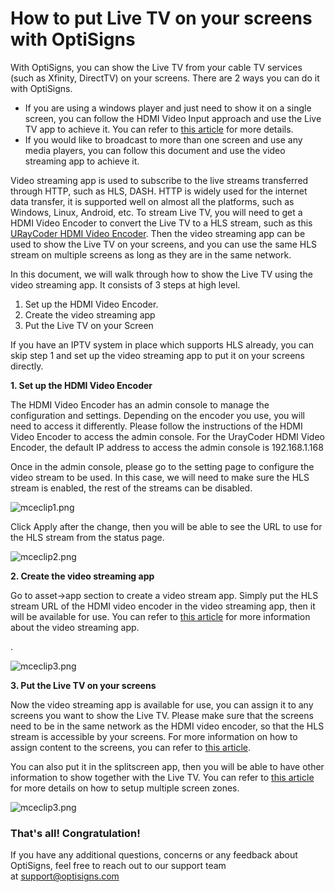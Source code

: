 # How to put Live TV on your screens with OptiSigns

With OptiSigns, you can show the Live TV from your cable TV services (such as Xfinity, DirectTV) on your screens. There are 2 ways you can do it with OptiSigns.

* If you are using a windows player and just need to show it on a single screen, you can follow the HDMI Video Input approach and use the Live TV app to achieve it. You can refer to [this article](https://support.optisigns.com/hc/en-us/articles/1500002042241) for more details.
* If you would like to broadcast to more than one screen and use any media players, you can follow this document and use the video streaming app to achieve it.

Video streaming app is used to subscribe to the live streams transferred through HTTP, such as HLS, DASH. HTTP is widely used for the internet data transfer, it is supported well on almost all the platforms, such as Windows, Linux, Android, etc. To stream Live TV, you will need to get a HDMI Video Encoder to convert the Live TV to a HLS stream, such as this [URayCoder HDMI Video Encoder](https://a.co/d/ezieSsp). Then the video streaming app can be used to show the Live TV on your screens, and you can use the same HLS stream on multiple screens as long as they are in the same network.

In this document, we will walk through how to show the Live TV using the video streaming app. It consists of 3 steps at high level.

1. Set up the HDMI Video Encoder.
2. Create the video streaming app
3. Put the Live TV on your Screen

If you have an IPTV system in place which supports HLS already, you can skip step 1 and set up the video streaming app to put it on your screens directly.

**1. Set up the HDMI Video Encoder**

The HDMI Video Encoder has an admin console to manage the configuration and settings. Depending on the encoder you use, you will need to access it differently. Please follow the instructions of the HDMI Video Encoder to access the admin console. For the UrayCoder HDMI Video Encoder, the default IP address to access the admin console is 192.168.1.168

Once in the admin console, please go to the setting page to configure the video stream to be used. In this case, we will need to make sure the HLS stream is enabled, the rest of the streams can be disabled.

![mceclip1.png](https://support.optisigns.com/hc/article_attachments/10158743969939)

Click Apply after the change, then you will be able to see the URL to use for the HLS stream from the status page.

![mceclip2.png](https://support.optisigns.com/hc/article_attachments/10158882063635)

**2. Create the video streaming app**

Go to asset->app section to create a video stream app. Simply put the HLS stream URL of the HDMI video encoder in the video streaming app, then it will be available for use. You can refer to [this article](https://support.optisigns.com/hc/en-us/articles/8369526604435) for more information about the video streaming app.

.

![mceclip3.png](https://support.optisigns.com/hc/article_attachments/10158846152467)

**3. Put the Live TV on your screens**

Now the video streaming app is available for use, you can assign it to any screens you want to show the Live TV. Please make sure that the screens need to be in the same network as the HDMI video encoder, so that the HLS stream is accessible by your screens. For more information on how to assign content to the screens, you can refer to [this article](https://support.optisigns.com/hc/en-us/articles/360016375153).

You can also put it in the splitscreen app, then you will be able to have other information to show together with the Live TV. You can refer to [this article](https://support.optisigns.com/hc/en-us/articles/360026559573) for more details on how to setup multiple screen zones.

![mceclip3.png](https://support.optisigns.com/hc/article_attachments/10159027869971)

### **That's all! Congratulation!**

If you have any additional questions, concerns or any feedback about OptiSigns, feel free to reach out to our support team at [support@optisigns.com](mailto:support@optisigns.com)